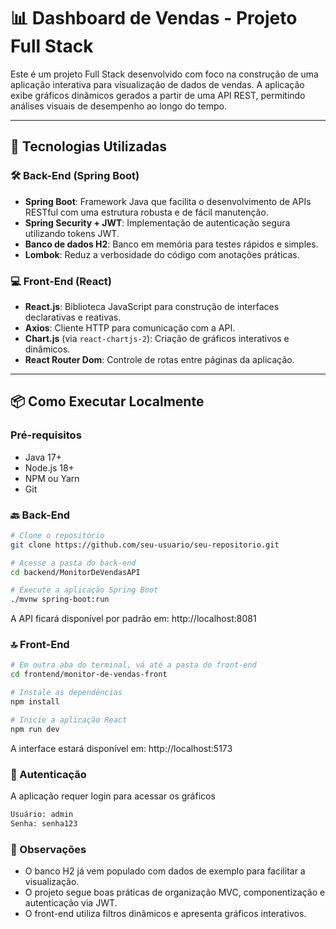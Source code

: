 # 📊 Dashboard de Vendas - Projeto Full Stack

Este é um projeto Full Stack desenvolvido com foco na construção de uma aplicação interativa para visualização de dados de vendas. A aplicação exibe gráficos dinâmicos gerados a partir de uma API REST, permitindo análises visuais de desempenho ao longo do tempo.


---

## 🚀 Tecnologias Utilizadas

### 🛠️ Back-End (Spring Boot)

- **Spring Boot**: Framework Java que facilita o desenvolvimento de APIs RESTful com uma estrutura robusta e de fácil manutenção.
- **Spring Security + JWT**: Implementação de autenticação segura utilizando tokens JWT.
- **Banco de dados H2**: Banco em memória para testes rápidos e simples.
- **Lombok**: Reduz a verbosidade do código com anotações práticas.

### 💻 Front-End (React)

- **React.js**: Biblioteca JavaScript para construção de interfaces declarativas e reativas.
- **Axios**: Cliente HTTP para comunicação com a API.
- **Chart.js** (via `react-chartjs-2`): Criação de gráficos interativos e dinâmicos.
- **React Router Dom**: Controle de rotas entre páginas da aplicação.

---

## 📦 Como Executar Localmente

### Pré-requisitos

- Java 17+
- Node.js 18+
- NPM ou Yarn
- Git

### 🔙 Back-End

```bash
# Clone o repositório
git clone https://github.com/seu-usuario/seu-repositorio.git

# Acesse a pasta do back-end
cd backend/MonitorDeVendasAPI

# Execute a aplicação Spring Boot
./mvnw spring-boot:run
```
A API ficará disponível por padrão em: http://localhost:8081


### 🔝 Front-End

```bash
# Em outra aba do terminal, vá até a pasta do front-end
cd frontend/monitor-de-vendas-front

# Instale as dependências
npm install

# Inicie a aplicação React
npm run dev
```
A interface estará disponível em: http://localhost:5173


### 🔐 Autenticação
A aplicação requer login para acessar os gráficos

```bash
Usuário: admin
Senha: senha123
```

### 📌 Observações
- O banco H2 já vem populado com dados de exemplo para facilitar a visualização.
- O projeto segue boas práticas de organização MVC, componentização e autenticação via JWT.
- O front-end utiliza filtros dinâmicos e apresenta gráficos interativos.